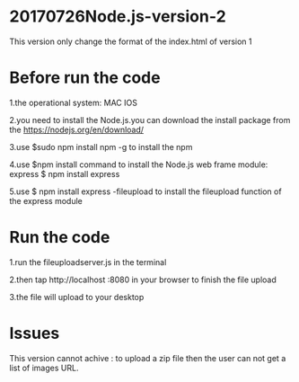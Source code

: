 # 20170726Node.js-version-2
This version only change the format of the index.html of version 1

# Before run the code
1.the operational system: MAC IOS

2.you need to install the Node.js.you can download the install package from the https://nodejs.org/en/download/

3.use  $sudo npm install npm -g   to install the npm

4.use  $npm install  command  to install the Node.js web frame module: express $ npm install express

5.use  $ npm install express -fileupload  to install the fileupload function of the express module

# Run the code

1.run the fileuploadserver.js in the terminal

2.then tap http://localhost :8080 in your browser to finish the file upload

3.the file will upload to your desktop

# Issues
This version cannot achive :
to upload a zip file then the user can not get a list of images URL.
